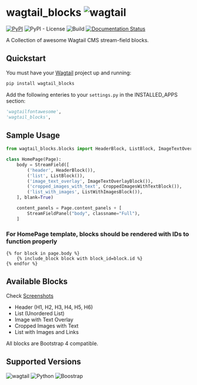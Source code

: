 # wagtail_blocks ![wagtail](https://img.shields.io/badge/CMS-Wagtail-green.svg)
[![PyPI](https://img.shields.io/pypi/v/wagtail-blocks.svg)](https://pypi.python.org/pypi/wagtail-blocks) ![PyPI - License](https://img.shields.io/pypi/l/wagtail-blocks.svg) ![Build](https://img.shields.io/pypi/status/wagtail-blocks.svg) [![Documentation Status](https://readthedocs.org/projects/wagtail-blocks/badge/?version=latest)](https://wagtail-blocks.readthedocs.io/en/latest/?badge=latest)

A Collection of awesome Wagtail CMS stream-field blocks.

## Quickstart

You must have your [Wagtail](https://wagtail.io/) project up and running:

```sh
pip install wagtail_blocks
```
Add the following enteries to your `settings.py` in the INSTALLED_APPS section:

```python
'wagtailfontawesome',
'wagtail_blocks',
```

## Sample Usage
```python
from wagtail_blocks.blocks import HeaderBlock, ListBlock, ImageTextOverlayBlock, CroppedImagesWithTextBlock, ListWithImagesBlock

class HomePage(Page):
    body = StreamField([
        ('header', HeaderBlock()),
        ('list', ListBlock()),
        ('image_text_overlay', ImageTextOverlayBlock()),
        ('cropped_images_with_text', CroppedImagesWithTextBlock()),
        ('list_with_images', ListWithImagesBlock()),
    ], blank=True)

    content_panels = Page.content_panels + [
        StreamFieldPanel("body", classname="Full"),
    ]

```
### For HomePage template, blocks should be rendered with IDs to function properly
```
{% for block in page.body %}
    {% include_block block with block_id=block.id %}
{% endfor %}
```

## Available Blocks
Check [Screenshots](https://github.com/ibrahimawadhamid/wagtail_blocks/tree/master/screenshots)
- Header (H1, H2, H3, H4, H5, H6)
- List (Unordered List)
- Image with Text Overlay
- Cropped Images with Text
- List with Images and Links

All blocks are Bootstrap 4 compatible.

## Supported Versions
![wagtail](https://img.shields.io/badge/Wagtail-2.x-green.svg) ![Python](https://img.shields.io/pypi/pyversions/wagtail-blocks.svg)  ![Boostrap](https://img.shields.io/badge/Bootstrap-4.3-blue.svg)
